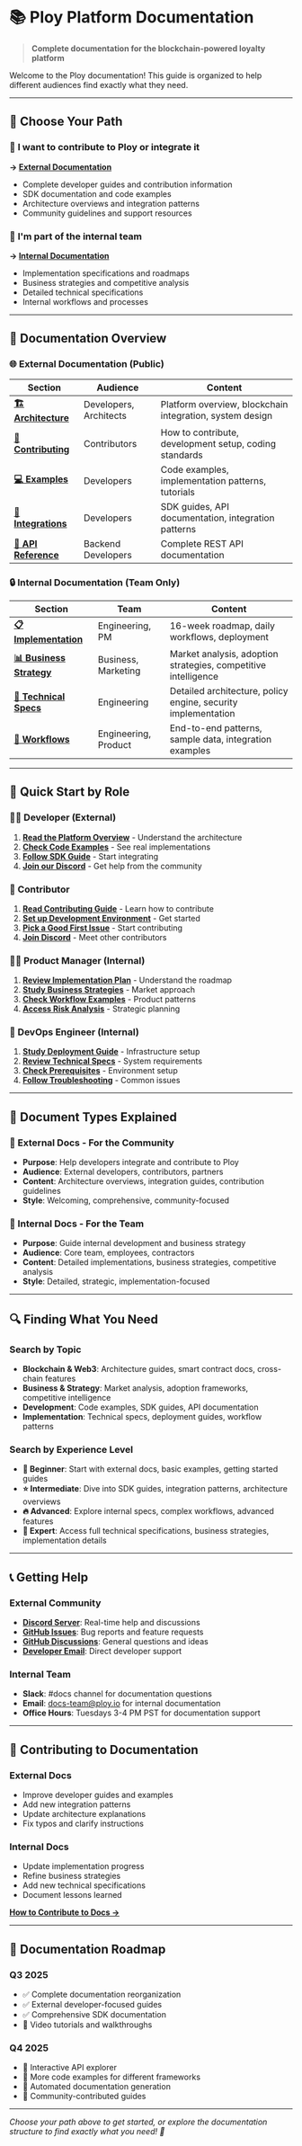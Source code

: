 # 📚 Ploy Platform Documentation

> **Complete documentation for the blockchain-powered loyalty platform**

Welcome to the Ploy documentation! This guide is organized to help different audiences find exactly what they need.

---

## 🎯 Choose Your Path

### 🤝 **I want to contribute to Ploy or integrate it**
**→ [External Documentation](./external/)**
- Complete developer guides and contribution information
- SDK documentation and code examples  
- Architecture overviews and integration patterns
- Community guidelines and support resources

### 🏢 **I'm part of the internal team**
**→ [Internal Documentation](./internal/)**  
- Implementation specifications and roadmaps
- Business strategies and competitive analysis
- Detailed technical specifications
- Internal workflows and processes

---

## 📖 Documentation Overview

### 🌐 External Documentation (Public)

| **Section** | **Audience** | **Content** |
|------------|-------------|-------------|
| **[🏗️ Architecture](./external/architecture/)** | Developers, Architects | Platform overview, blockchain integration, system design |
| **[🤝 Contributing](./external/contributing/)** | Contributors | How to contribute, development setup, coding standards |
| **[💻 Examples](./external/examples/)** | Developers | Code examples, implementation patterns, tutorials |
| **[🔧 Integrations](./external/integrations/)** | Developers | SDK guides, API documentation, integration patterns |
| **[📖 API Reference](./external/api/)** | Backend Developers | Complete REST API documentation |

### 🔒 Internal Documentation (Team Only)

| **Section** | **Team** | **Content** |
|------------|----------|-------------|
| **[📋 Implementation](./internal/implementation/)** | Engineering, PM | 16-week roadmap, daily workflows, deployment |
| **[📊 Business Strategy](./internal/business-strategy/)** | Business, Marketing | Market analysis, adoption strategies, competitive intelligence |
| **[🔧 Technical Specs](./internal/technical-specs/)** | Engineering | Detailed architecture, policy engine, security implementation |
| **[🔄 Workflows](./internal/workflows/)** | Engineering, Product | End-to-end patterns, sample data, integration examples |

---

## 🚀 Quick Start by Role

### **👩‍💻 Developer (External)**
1. **[Read the Platform Overview](./external/architecture/platform-architecture-overview.md)** - Understand the architecture
2. **[Check Code Examples](./external/examples/code-examples-guide.md)** - See real implementations
3. **[Follow SDK Guide](./external/integrations/sdk-integration-guide.md)** - Start integrating
4. **[Join our Discord](https://discord.gg/ploy)** - Get help from the community

### **🤝 Contributor**
1. **[Read Contributing Guide](./external/contributing/CONTRIBUTING.md)** - Learn how to contribute
2. **[Set up Development Environment](./external/contributing/development-setup.md)** - Get started
3. **[Pick a Good First Issue](https://github.com/ploy-org/ploy/labels/good-first-issue)** - Start contributing
4. **[Join Discord](https://discord.gg/ploy)** - Meet other contributors

### **👨‍💼 Product Manager (Internal)**
1. **[Review Implementation Plan](./internal/implementation/weekly-implementation-plan.md)** - Understand the roadmap
2. **[Study Business Strategies](./internal/business-strategy/business-adoption-strategies.md)** - Market approach
3. **[Check Workflow Examples](./internal/workflows/industry-workflow-patterns.md)** - Product patterns
4. **[Access Risk Analysis](./internal/business-strategy/risk-opportunity-analysis.md)** - Strategic planning

### **🔧 DevOps Engineer (Internal)**
1. **[Study Deployment Guide](./internal/implementation/deployment/)** - Infrastructure setup
2. **[Review Technical Specs](./internal/technical-specs/complete-platform-architecture.md)** - System requirements
3. **[Check Prerequisites](./internal/implementation/prerequisites.md)** - Environment setup
4. **[Follow Troubleshooting](./internal/implementation/troubleshooting.md)** - Common issues

---

## 📝 Document Types Explained

### **📗 External Docs** - For the Community
- **Purpose**: Help developers integrate and contribute to Ploy
- **Audience**: External developers, contributors, partners
- **Content**: Architecture overviews, integration guides, contribution guidelines
- **Style**: Welcoming, comprehensive, community-focused

### **📘 Internal Docs** - For the Team  
- **Purpose**: Guide internal development and business strategy
- **Audience**: Core team, employees, contractors
- **Content**: Detailed implementations, business strategies, competitive analysis
- **Style**: Detailed, strategic, implementation-focused

---

## 🔍 Finding What You Need

### **Search by Topic**
- **Blockchain & Web3**: Architecture guides, smart contract docs, cross-chain features
- **Business & Strategy**: Market analysis, adoption frameworks, competitive intelligence  
- **Development**: Code examples, SDK guides, API documentation
- **Implementation**: Technical specs, deployment guides, workflow patterns

### **Search by Experience Level**
- **🌱 Beginner**: Start with external docs, basic examples, getting started guides
- **⭐ Intermediate**: Dive into SDK guides, integration patterns, architecture overviews
- **🔥 Advanced**: Explore internal specs, complex workflows, advanced features
- **💎 Expert**: Access full technical specifications, business strategies, implementation details

---

## 📞 Getting Help

### **External Community**
- **[Discord Server](https://discord.gg/ploy)**: Real-time help and discussions
- **[GitHub Issues](https://github.com/ploy-org/ploy/issues)**: Bug reports and feature requests
- **[GitHub Discussions](https://github.com/ploy-org/ploy/discussions)**: General questions and ideas
- **[Developer Email](mailto:developers@ploy.io)**: Direct developer support

### **Internal Team**
- **Slack**: #docs channel for documentation questions
- **Email**: docs-team@ploy.io for internal documentation
- **Office Hours**: Tuesdays 3-4 PM PST for documentation support

---

## 🔄 Contributing to Documentation

### **External Docs**
- Improve developer guides and examples
- Add new integration patterns
- Update architecture explanations
- Fix typos and clarify instructions

### **Internal Docs**  
- Update implementation progress
- Refine business strategies
- Add new technical specifications
- Document lessons learned

**[How to Contribute to Docs →](./external/contributing/CONTRIBUTING.md#documentation)**

---

## 📅 Documentation Roadmap

### **Q3 2025**
- ✅ Complete documentation reorganization
- ✅ External developer-focused guides
- ✅ Comprehensive SDK documentation
- 🚧 Video tutorials and walkthroughs

### **Q4 2025**
- 📅 Interactive API explorer
- 📅 More code examples for different frameworks
- 📅 Automated documentation generation
- 📅 Community-contributed guides

---

*Choose your path above to get started, or explore the documentation structure to find exactly what you need! 🚀*